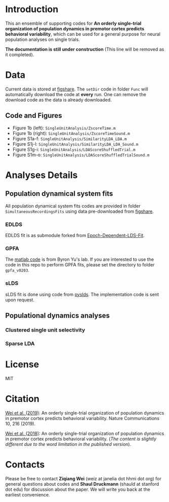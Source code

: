 # Introduction

This an ensemble of supporting codes for **An orderly single-trial organization of population dynamics in premotor cortex predicts behavioral variability**, which can be used for a general purpose for neural population analyses on single trials.

**The documentation is still under construction** (This line will be removed as it completed).

# Data
Current data is stored at [figshare](https://figshare.com/articles/Simultaneous_extracellular_electrophysiology_data/7372898/3).
The `setDir` code in folder `Func` will automatically download the code at **every** run. One can remove the download code as the data is already downloaded.

## Code and Figures
* Figure 1b (left): `SingleUnitAnalysis/ZscoreTime.m`
* Figure 1b (right): `SingleUnitAnalysis/ZscoreTimeSound.m`
* Figure S1a-f: `SingleUnitAnalysis/SimilarityLDA_LDA.m`
* Figure S1j-l: `SingleUnitAnalysis/SimilarityLDA_LDA_Sound.m`
* Figure S1g-i: `SingleUnitAnalysis/LDAScoreShuffledTrial.m`
* Figure S1m-o: `SingleUnitAnalysis/LDAScoreShuffledTrialSound.m`

# Analyses Details
## Population dynamical system fits
All population dynamical system fits codes are provided in folder `SimultaneousRecordingsFits` using data pre-downloaded from [figshare](https://figshare.com/articles/Simultaneous_extracellular_electrophysiology_data/7372898/3).
### EDLDS
EDLDS fit is as submodule forked from [Epoch-Dependent-LDS-Fit](https://github.com/zqwei/Epoch-Dependent-LDS-Fit).
### GPFA
The [matlab code](http://users.ece.cmu.edu/~byronyu/software/gpfa0203.tgz) is from Byron Yu's lab. If you are interested to use the code in this repo to perform GPFA fits, please set the directory to folder `gpfa_v0203`.
### sLDS
sLDS fit is done using code from [pyslds](https://github.com/mattjj/pyslds). The implementation code is sent upon request.
## Populational dynamics analyses
### Clustered single unit selectivity
### Sparse LDA

# License

MIT

# Citation
[Wei et al. (2019)](https://www.nature.com/articles/s41467-018-08141-6): An orderly single-trial organization of population dynamics in premotor cortex predicts behavioral variability. Nature Communications 10, 216 (2019).

[Wei et al. (2018)](https://www.biorxiv.org/content/early/2018/07/25/376830): An orderly single-trial organization of population dynamics in premotor cortex predicts behavioral variability. (*The content is slightly different due to the word limitation in the published version*).

# Contacts
Please be free to contact **Ziqiang Wei** (weiz at janelia dot hhmi dot org) for general questions about codes and **Shaul Druckmann** (shauld at stanford dot edu) for discussion about the paper. We will write you back at the earliest convenience.
